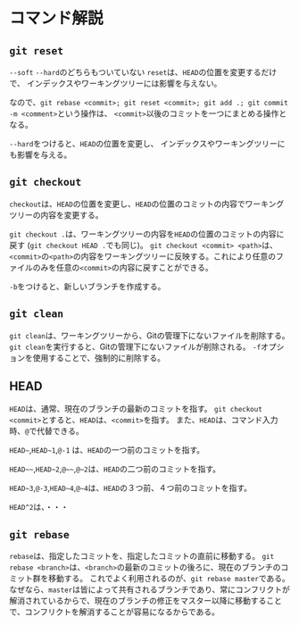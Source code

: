 # コマンド解説

## `git reset`

`--soft` `--hard`のどちらもついていない `reset`は、`HEAD`の位置を変更するだけで、
インデックスやワーキングツリーには影響を与えない。

なので、`git rebase <commit>; git reset <commit>; git add .; git commit -m <comment>`という操作は、
`<commit>`以後のコミットを一つにまとめる操作となる。


`--hard`をつけると、`HEAD`の位置を変更し、
インデックスやワーキングツリーにも影響を与える。

## `git checkout`

`checkout`は、`HEAD`の位置を変更し、`HEAD`の位置のコミットの内容でワーキングツリーの内容を変更する。

`git checkout .`は、ワーキングツリーの内容を`HEAD`の位置のコミットの内容に戻す
(`git checkout HEAD .`でも同じ)。
`git checkout <commit> <path>`は、`<commit>`の`<path>`の内容をワーキングツリーに反映する。これにより任意のファイルのみを任意の`<commit>`の内容に戻すことができる。

`-b`をつけると、新しいブランチを作成する。

## `git clean`

`git clean`は、ワーキングツリーから、Gitの管理下にないファイルを削除する。`git clean`を実行すると、Gitの管理下にないファイルが削除される。
`-f`オプションを使用することで、強制的に削除する。

## HEAD

`HEAD`は、通常、現在のブランチの最新のコミットを指す。
`git checkout <commit>`とすると、`HEAD`は、`<commit>`を指す。
また、`HEAD`は、コマンド入力時、`@`で代替できる。

`HEAD~`,`HEAD~1`,`@-1` は、`HEAD`の一つ前のコミットを指す。

`HEAD~~`,`HEAD~2`,`@~~`,`@~2`は、`HEAD`の二つ前のコミットを指す。

`HEAD~3`,`@-3`,`HEAD~4`,`@~4`は、`HEAD`の３つ前、４つ前のコミットを指す。

`HEAD^2`は、・・・

## `git rebase`

`rebase`は、指定したコミットを、指定したコミットの直前に移動する。
`git rebase <branch>`は、`<branch>`の最新のコミットの後ろに、現在のブランチのコミット群を移動する。
これでよく利用されるのが、`git rebase master`である。
なぜなら、`master`は皆によって共有されるブランチであり、常にコンフリクトが解消されているからで、現在のブランチの修正をマスター以降に移動することで、コンフリクトを解消することが容易になるからである。
